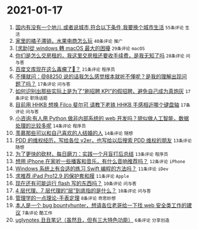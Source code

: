 # 2021-01-17

1. [国内有没有一个地儿,或者说城市,符合以下条件,我要换个城市生活](https://www.v2ex.com/t/745623) `55条评论` `生活`
1. [家里的橘子滞销，水果电商怎么玩](https://www.v2ex.com/t/745600) `40条评论` `推广`
1. [[求助]從 windows 轉 macOS 最大的困擾](https://www.v2ex.com/t/745609) `29条评论` `macOS`
1. [你们是怎么交房租的，我这里交房租还要收手续费，是我无知了吗](https://www.v2ex.com/t/745627) `28条评论` `问与答`
1. [百度文库现在这么毒瘤了🐎？](https://www.v2ex.com/t/745608) `21条评论` `程序员`
1. [不懂就问：@88250 说的话我怎么感觉根本就听不懂呢？是我的理解出现问题了吗？](https://www.v2ex.com/t/745612) `17条评论` `问与答`
1. [如何识别出那些实际上是为了“刷招聘 KPI”的假招聘，避免自己成为真炮灰](https://www.v2ex.com/t/745603) `17条评论` `职场话题`
1. [目前用 HHKB 想换 Filco 斐尔可 请教下老铁 HHKB 手感相近哪个键盘轴](https://www.v2ex.com/t/745595) `17条评论` `问与答`
1. [小咨询:有人用 Python 做非内部系统的 web 开发吗？貌似做人工智能，数据处理的比较多呢](https://www.v2ex.com/t/745598) `14条评论` `程序员`
1. [羡慕那些可以和自己喜欢的人结婚的人](https://www.v2ex.com/t/745593) `14条评论` `随想`
1. [PDD 的维权经历，写给各位 v2er，也写给以后搜索 PDD 维权的朋友](https://www.v2ex.com/t/745645) `13条评论` `随想`
1. [为了更快的砍材，每日磨刀：实践一个月盲打后总结](https://www.v2ex.com/t/745626) `13条评论` `程序员`
1. [想用 iPhone 在家听一些播客和音乐，有什么音响推荐吗？](https://www.v2ex.com/t/745619) `12条评论` `iPhone`
1. [Windows 系统上有合适的练习 Swift 编程的方法吗？](https://www.v2ex.com/t/745610) `11条评论` `iDev`
1. [求推荐 iPad Pro12.9 的保护套和膜](https://www.v2ex.com/t/745592) `11条评论` `Apple`
1. [现在还有可能运行 flash 写的东西吗？](https://www.v2ex.com/t/745637) `10条评论` `问与答`
1. [4 层代理、7 层代理的“层”到底指的是什么？](https://www.v2ex.com/t/745622) `10条评论` `问与答`
1. [管理学的一点理论-手表定理](https://www.v2ex.com/t/745597) `8条评论` `奇思妙想`
1. [本人是一个 bug bountyhunter，想请各位老哥给一下找 web 安全类工作的建议](https://www.v2ex.com/t/745638) `7条评论` `酷工作`
1. [uglynotes 丑丑笔记（虽然丑，但有三大特色功能）](https://www.v2ex.com/t/745616) `6条评论` `分享创造`
